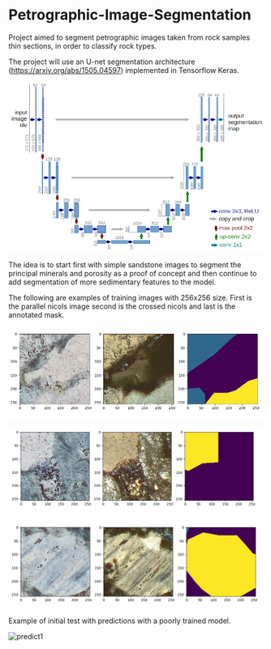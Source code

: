 # Petrographic-Image-Segmentation
Project aimed to segment petrographic images taken from rock samples thin sections, in order to classify rock types.

The project will use an U-net segmentation architecture (https://arxiv.org/abs/1505.04597) implemented in Tensorflow Keras.

![Unet Architecture](images/u-net-architecture.png)

The idea is to start first with simple sandstone images to segment the principal minerals and porosity as a proof of concept and then continue to add segmentation of more sedimentary features to the model.

The following are examples of training images with 256x256 size.
First is the parallel nicols image second is the crossed nicols and last is the annotated mask.

![sanity1](images/sanity_check_1.jpg)

![sanity2](images/sanity_check_2.jpg)

![sanity3](images/sanity_check_3.jpg)

Example of initial test with predictions with a poorly trained model.

![predict1](images/predict1.png)
